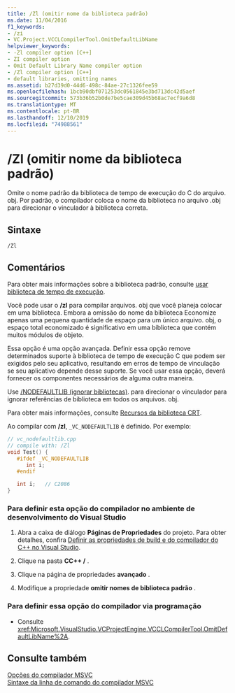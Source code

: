 ```yaml
---
title: /Zl (omitir nome da biblioteca padrão)
ms.date: 11/04/2016
f1_keywords:
- /zi
- VC.Project.VCCLCompilerTool.OmitDefaultLibName
helpviewer_keywords:
- -Zl compiler option [C++]
- ZI compiler option
- Omit Default Library Name compiler option
- /Zl compiler option [C++]
- default libraries, omitting names
ms.assetid: b27d39d0-44d6-498c-84ae-27c1326fee59
ms.openlocfilehash: 1bcb90dbf071253dc0561845e3bd713dc42d5aef
ms.sourcegitcommit: 573b36b52b0de7be5cae309d45b68ac7ecf9a6d8
ms.translationtype: MT
ms.contentlocale: pt-BR
ms.lasthandoff: 12/10/2019
ms.locfileid: "74988561"
---
```

# <a name="zl-omit-default-library-name"></a>/Zl (omitir nome da biblioteca padrão)

Omite o nome padrão da biblioteca de tempo de execução do C do arquivo. obj. Por padrão, o compilador coloca o nome da biblioteca no arquivo .obj para direcionar o vinculador à biblioteca correta.

## <a name="syntax"></a>Sintaxe

```
/Zl
```

## <a name="remarks"></a>Comentários

Para obter mais informações sobre a biblioteca padrão, consulte [usar biblioteca de tempo de execução](md-mt-ld-use-run-time-library.md).

Você pode usar o **/zl** para compilar arquivos. obj que você planeja colocar em uma biblioteca. Embora a omissão do nome da biblioteca Economize apenas uma pequena quantidade de espaço para um único arquivo. obj, o espaço total economizado é significativo em uma biblioteca que contém muitos módulos de objeto.

Essa opção é uma opção avançada. Definir essa opção remove determinados suporte à biblioteca de tempo de execução C que podem ser exigidos pelo seu aplicativo, resultando em erros de tempo de vinculação se seu aplicativo depende desse suporte. Se você usar essa opção, deverá fornecer os componentes necessários de alguma outra maneira.

Use [/NODEFAULTLIB (ignorar bibliotecas)](nodefaultlib-ignore-libraries.md). para direcionar o vinculador para ignorar referências de biblioteca em todos os arquivos. obj.

Para obter mais informações, consulte [Recursos da biblioteca CRT](../../c-runtime-library/crt-library-features.md).

Ao compilar com **/zl**, `_VC_NODEFAULTLIB` é definido.  Por exemplo:

```cpp
// vc_nodefaultlib.cpp
// compile with: /Zl
void Test() {
   #ifdef _VC_NODEFAULTLIB
      int i;
   #endif

   int i;   // C2086
}
```

### <a name="to-set-this-compiler-option-in-the-visual-studio-development-environment"></a>Para definir esta opção do compilador no ambiente de desenvolvimento do Visual Studio

1. Abra a caixa de diálogo **Páginas de Propriedades** do projeto. Para obter detalhes, confira [Definir as propriedades de build e do compilador do C++ no Visual Studio](../working-with-project-properties.md).

1. Clique na pasta **CC++ /** .

1. Clique na página de propriedades **avançado** .

1. Modifique a propriedade **omitir nomes de biblioteca padrão** .

### <a name="to-set-this-compiler-option-programmatically"></a>Para definir essa opção do compilador via programação

- Consulte <xref:Microsoft.VisualStudio.VCProjectEngine.VCCLCompilerTool.OmitDefaultLibName%2A>.

## <a name="see-also"></a>Consulte também

[Opções do compilador MSVC](compiler-options.md)<br/>
[Sintaxe da linha de comando do compilador MSVC](compiler-command-line-syntax.md)

